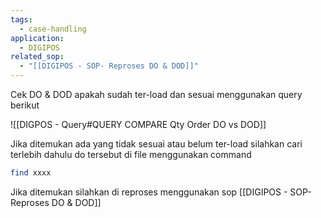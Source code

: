 ```yaml
---
tags:
  - case-handling
application:
  - DIGIPOS
related_sop:
  - "[[DIGIPOS - SOP- Reproses DO & DOD]]"
---
```

Cek DO  & DOD apakah sudah ter-load dan sesuai menggunakan query berikut 

![[DIGPOS - Query#QUERY COMPARE Qty Order DO vs DOD]]

Jika ditemukan ada yang tidak sesuai atau belum ter-load silahkan cari terlebih dahulu do tersebut di file menggunakan command 

```bash
find xxxx
```

Jika ditemukan silahkan di reproses menggunakan sop [[DIGIPOS - SOP- Reproses DO & DOD]]